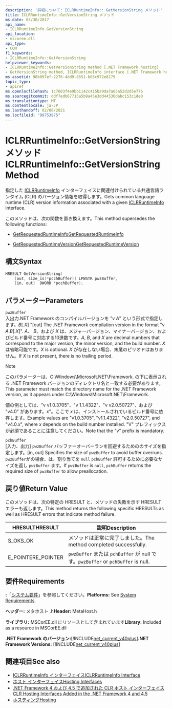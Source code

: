 ```yaml
---
description: '詳細について: ICLRRuntimeInfo:: GetVersionString メソッド'
title: ICLRRuntimeInfo::GetVersionString メソッド
ms.date: 03/30/2017
api_name:
- ICLRRuntimeInfo.GetVersionString
api_location:
- mscoree.dll
api_type:
- COM
f1_keywords:
- ICLRRuntimeInfo::GetVersionString
helpviewer_keywords:
- ICLRRuntimeInfo::GetVersionString method [.NET Framework hosting]
- GetVersionString method, ICLRRuntimeInfo interface [.NET Framework hosting]
ms.assetid: 98b097ef-2276-4dd9-8551-b03c972e8179
topic_type:
- apiref
ms.openlocfilehash: 1c7603f4e9bb1142c415ba9da7a05a52d2d5e776
ms.sourcegitcommit: ddf7edb67715a5b9a45e3dd44536dabc153c1de0
ms.translationtype: MT
ms.contentlocale: ja-JP
ms.lasthandoff: 02/06/2021
ms.locfileid: "99753875"
---
```

# <a name="iclrruntimeinfogetversionstring-method"></a><span data-ttu-id="4ca6a-103">ICLRRuntimeInfo::GetVersionString メソッド</span><span class="sxs-lookup"><span data-stu-id="4ca6a-103">ICLRRuntimeInfo::GetVersionString Method</span></span>

<span data-ttu-id="4ca6a-104">指定した [ICLRRuntimeInfo](iclrruntimeinfo-interface.md) インターフェイスに関連付けられている共通言語ランタイム (CLR) のバージョン情報を取得します。</span><span class="sxs-lookup"><span data-stu-id="4ca6a-104">Gets common language runtime (CLR) version information associated with a given [ICLRRuntimeInfo](iclrruntimeinfo-interface.md) interface.</span></span>  
  
 <span data-ttu-id="4ca6a-105">このメソッドは、次の関数を置き換えます。</span><span class="sxs-lookup"><span data-stu-id="4ca6a-105">This method supersedes the following functions:</span></span>  
  
- [<span data-ttu-id="4ca6a-106">GetRequestedRuntimeInfo</span><span class="sxs-lookup"><span data-stu-id="4ca6a-106">GetRequestedRuntimeInfo</span></span>](getrequestedruntimeinfo-function.md)  
  
- [<span data-ttu-id="4ca6a-107">GetRequestedRuntimeVersion</span><span class="sxs-lookup"><span data-stu-id="4ca6a-107">GetRequestedRuntimeVersion</span></span>](getrequestedruntimeversion-function.md)  
  
## <a name="syntax"></a><span data-ttu-id="4ca6a-108">構文</span><span class="sxs-lookup"><span data-stu-id="4ca6a-108">Syntax</span></span>  
  
```cpp  
HRESULT GetVersionString(  
    [out, size_is(*pcchBuffer)] LPWSTR pwzBuffer,  
    [in, out]  DWORD *pcchBuffer);  
```  
  
## <a name="parameters"></a><span data-ttu-id="4ca6a-109">パラメーター</span><span class="sxs-lookup"><span data-stu-id="4ca6a-109">Parameters</span></span>  

 `pwzBuffer`  
 <span data-ttu-id="4ca6a-110">入出力.NET Framework のコンパイルバージョンを "v *A*" という形式で指定します。*B*[.*X*] "</span><span class="sxs-lookup"><span data-stu-id="4ca6a-110">[out] The .NET Framework compilation version in the format "v *A*.*B*[.*X*]".</span></span> <span data-ttu-id="4ca6a-111">*A*、 *B*、および *X* は、メジャーバージョン、マイナーバージョン、およびビルド番号に対応する10進数です。</span><span class="sxs-lookup"><span data-stu-id="4ca6a-111">*A*, *B*, and *X* are decimal numbers that correspond to the major version, the minor version, and the build number.</span></span> <span data-ttu-id="4ca6a-112">*X* は省略可能です。</span><span class="sxs-lookup"><span data-stu-id="4ca6a-112">*X* is optional.</span></span> <span data-ttu-id="4ca6a-113">*X* が存在しない場合、末尾のピリオドはありません。</span><span class="sxs-lookup"><span data-stu-id="4ca6a-113">If *X* is not present, there is no trailing period.</span></span>  
  
> [!NOTE]
> <span data-ttu-id="4ca6a-114">このパラメーターは、C:\Windows\Microsoft.NET\Framework. の下に表示される .NET Framework バージョンのディレクトリ名と一致する必要があります。</span><span class="sxs-lookup"><span data-stu-id="4ca6a-114">This parameter must match the directory name for the .NET Framework version, as it appears under C:\Windows\Microsoft.NET\Framework.</span></span>  
  
 <span data-ttu-id="4ca6a-115">値の例としては、"v v1.0.3705"、"v 1.1.4322"、"v v2.0.50727"、および "v4.0" があります。*x*"。ここで *x* は、インストールされているビルド番号に依存します。</span><span class="sxs-lookup"><span data-stu-id="4ca6a-115">Example values are "v1.0.3705", "v1.1.4322", "v2.0.50727", and "v4.0.*x*", where *x* depends on the build number installed.</span></span> <span data-ttu-id="4ca6a-116">"V" プレフィックスが必須であることに注意してください。</span><span class="sxs-lookup"><span data-stu-id="4ca6a-116">Note that the "v" prefix is mandatory.</span></span>  
  
 `pchBuffer`  
 <span data-ttu-id="4ca6a-117">[入力、出力] `pwzBuffer` バッファーオーバーランを回避するためののサイズを指定します。</span><span class="sxs-lookup"><span data-stu-id="4ca6a-117">[in, out] Specifies the size of `pwzBuffer` to avoid buffer overruns.</span></span> <span data-ttu-id="4ca6a-118">`pwzBuffer`がの場合、は、割り当てを `null` `pchBuffer` 許可するために必要なサイズを返し `pwzBuffer` ます。</span><span class="sxs-lookup"><span data-stu-id="4ca6a-118">If `pwzBuffer` is `null`, `pchBuffer` returns the required size of `pwzBuffer` to allow preallocation.</span></span>  
  
## <a name="return-value"></a><span data-ttu-id="4ca6a-119">戻り値</span><span class="sxs-lookup"><span data-stu-id="4ca6a-119">Return Value</span></span>  

 <span data-ttu-id="4ca6a-120">このメソッドは、次の特定の HRESULT と、メソッドの失敗を示す HRESULT エラーも返します。</span><span class="sxs-lookup"><span data-stu-id="4ca6a-120">This method returns the following specific HRESULTs as well as HRESULT errors that indicate method failure.</span></span>  
  
|<span data-ttu-id="4ca6a-121">HRESULT</span><span class="sxs-lookup"><span data-stu-id="4ca6a-121">HRESULT</span></span>|<span data-ttu-id="4ca6a-122">説明</span><span class="sxs-lookup"><span data-stu-id="4ca6a-122">Description</span></span>|  
|-------------|-----------------|  
|<span data-ttu-id="4ca6a-123">S_OK</span><span class="sxs-lookup"><span data-stu-id="4ca6a-123">S_OK</span></span>|<span data-ttu-id="4ca6a-124">メソッドは正常に完了しました。</span><span class="sxs-lookup"><span data-stu-id="4ca6a-124">The method completed successfully.</span></span>|  
|<span data-ttu-id="4ca6a-125">E_POINTER</span><span class="sxs-lookup"><span data-stu-id="4ca6a-125">E_POINTER</span></span>|<span data-ttu-id="4ca6a-126">`pwzBuffer` または `pchBuffer` が null です。</span><span class="sxs-lookup"><span data-stu-id="4ca6a-126">`pwzBuffer` or `pchBuffer` is null.</span></span>|  
  
## <a name="requirements"></a><span data-ttu-id="4ca6a-127">要件</span><span class="sxs-lookup"><span data-stu-id="4ca6a-127">Requirements</span></span>  

 <span data-ttu-id="4ca6a-128">**:**「[システム要件](../../get-started/system-requirements.md)」を参照してください。</span><span class="sxs-lookup"><span data-stu-id="4ca6a-128">**Platforms:** See [System Requirements](../../get-started/system-requirements.md).</span></span>  
  
 <span data-ttu-id="4ca6a-129">**ヘッダー:** メタホスト .h</span><span class="sxs-lookup"><span data-stu-id="4ca6a-129">**Header:** MetaHost.h</span></span>  
  
 <span data-ttu-id="4ca6a-130">**ライブラリ:** MSCorEE.dll にリソースとして含まれています</span><span class="sxs-lookup"><span data-stu-id="4ca6a-130">**Library:** Included as a resource in MSCorEE.dll</span></span>  
  
 <span data-ttu-id="4ca6a-131">**.NET Framework のバージョン:**[!INCLUDE[net_current_v40plus](../../../../includes/net-current-v40plus-md.md)]</span><span class="sxs-lookup"><span data-stu-id="4ca6a-131">**.NET Framework Versions:** [!INCLUDE[net_current_v40plus](../../../../includes/net-current-v40plus-md.md)]</span></span>  
  
## <a name="see-also"></a><span data-ttu-id="4ca6a-132">関連項目</span><span class="sxs-lookup"><span data-stu-id="4ca6a-132">See also</span></span>

- [<span data-ttu-id="4ca6a-133">ICLRRuntimeInfo インターフェイス</span><span class="sxs-lookup"><span data-stu-id="4ca6a-133">ICLRRuntimeInfo Interface</span></span>](iclrruntimeinfo-interface.md)
- [<span data-ttu-id="4ca6a-134">ホスト インターフェイス</span><span class="sxs-lookup"><span data-stu-id="4ca6a-134">Hosting Interfaces</span></span>](hosting-interfaces.md)
- [<span data-ttu-id="4ca6a-135">.NET Framework 4 および 4.5 で追加された CLR ホスト インターフェイス</span><span class="sxs-lookup"><span data-stu-id="4ca6a-135">CLR Hosting Interfaces Added in the .NET Framework 4 and 4.5</span></span>](clr-hosting-interfaces-added-in-the-net-framework-4-and-4-5.md)
- [<span data-ttu-id="4ca6a-136">ホスティング</span><span class="sxs-lookup"><span data-stu-id="4ca6a-136">Hosting</span></span>](index.md)
